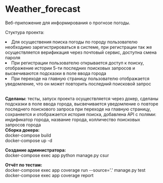 # Weather_forecast
Веб-приложение для информирования о прогнозе погоды.

Стуктура проекта:
<li>Для осуществения поиска погоды по городу пользователю необходимо зарегистрироваться в системе,
при регистрации так же осуществляется верификация через почтовый сервис, доступна смена пароля<br>
<li>При регистрации пользователю открывается доступ к поиску, отображение истории 5-ти последних поисковых запросов
и высвечиваются подсказки в поле ввода города<br>
<li>При переходе на главную страницу пользователю отображается уведомление, что он может повторить последний поисковой запрос<br>

<br><strong>Сделаны:</strong> тесты, запуск проекта осуществляется через докер, сделаны подсказки в поле ввода города, 
высвечивается уведомление о повторе последнего поискового запроса при переходе на главную страницу, 
сохраняется и отображается история поиска, добавлена API с полями: индификатор города, название города, колличество поисковых запросов города
<br>
<strong>Сборка докера:</strong><br>
docker-compose build<br>
docker-compose up -d

<strong>Создание администратора:</strong><br>
docker-compose exec app python manage.py csur

<strong>Отчёт по тестам:</strong><br>
docker-compose exec app coverage run --source='.' manage.py test<br>
docker-compose exec app coverage report
